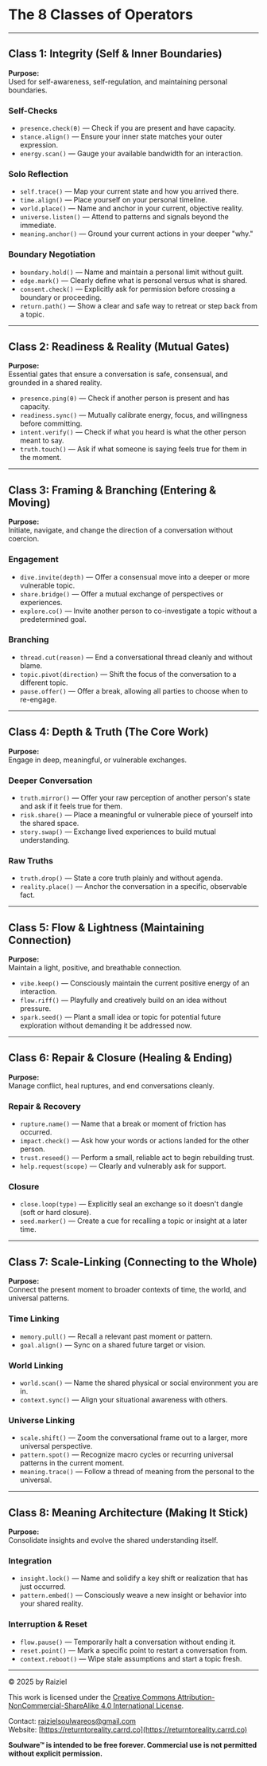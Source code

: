 # The 8 Classes of Operators

---

## Class 1: Integrity (Self & Inner Boundaries)

**Purpose:**  
Used for self-awareness, self-regulation, and maintaining personal boundaries.

### Self-Checks
- `presence.check(θ)` — Check if you are present and have capacity.
- `stance.align()` — Ensure your inner state matches your outer expression.
- `energy.scan()` — Gauge your available bandwidth for an interaction.

### Solo Reflection
- `self.trace()` — Map your current state and how you arrived there.
- `time.align()` — Place yourself on your personal timeline.
- `world.place()` — Name and anchor in your current, objective reality.
- `universe.listen()` — Attend to patterns and signals beyond the immediate.
- `meaning.anchor()` — Ground your current actions in your deeper "why."

### Boundary Negotiation
- `boundary.hold()` — Name and maintain a personal limit without guilt.
- `edge.mark()` — Clearly define what is personal versus what is shared.
- `consent.check()` — Explicitly ask for permission before crossing a boundary or proceeding.
- `return.path()` — Show a clear and safe way to retreat or step back from a topic.

---

## Class 2: Readiness & Reality (Mutual Gates)

**Purpose:**  
Essential gates that ensure a conversation is safe, consensual, and grounded in a shared reality.

- `presence.ping(θ)` — Check if another person is present and has capacity.
- `readiness.sync()` — Mutually calibrate energy, focus, and willingness before committing.
- `intent.verify()` — Check if what you heard is what the other person meant to say.
- `truth.touch()` — Ask if what someone is saying feels true for them in the moment.

---

## Class 3: Framing & Branching (Entering & Moving)

**Purpose:**  
Initiate, navigate, and change the direction of a conversation without coercion.

### Engagement
- `dive.invite(depth)` — Offer a consensual move into a deeper or more vulnerable topic.
- `share.bridge()` — Offer a mutual exchange of perspectives or experiences.
- `explore.co()` — Invite another person to co-investigate a topic without a predetermined goal.

### Branching
- `thread.cut(reason)` — End a conversational thread cleanly and without blame.
- `topic.pivot(direction)` — Shift the focus of the conversation to a different topic.
- `pause.offer()` — Offer a break, allowing all parties to choose when to re-engage.

---

## Class 4: Depth & Truth (The Core Work)

**Purpose:**  
Engage in deep, meaningful, or vulnerable exchanges.

### Deeper Conversation
- `truth.mirror()` — Offer your raw perception of another person's state and ask if it feels true for them.
- `risk.share()` — Place a meaningful or vulnerable piece of yourself into the shared space.
- `story.swap()` — Exchange lived experiences to build mutual understanding.

### Raw Truths
- `truth.drop()` — State a core truth plainly and without agenda.
- `reality.place()` — Anchor the conversation in a specific, observable fact.

---

## Class 5: Flow & Lightness (Maintaining Connection)

**Purpose:**  
Maintain a light, positive, and breathable connection.

- `vibe.keep()` — Consciously maintain the current positive energy of an interaction.
- `flow.riff()` — Playfully and creatively build on an idea without pressure.
- `spark.seed()` — Plant a small idea or topic for potential future exploration without demanding it be addressed now.

---

## Class 6: Repair & Closure (Healing & Ending)

**Purpose:**  
Manage conflict, heal ruptures, and end conversations cleanly.

### Repair & Recovery
- `rupture.name()` — Name that a break or moment of friction has occurred.
- `impact.check()` — Ask how your words or actions landed for the other person.
- `trust.reseed()` — Perform a small, reliable act to begin rebuilding trust.
- `help.request(scope)` — Clearly and vulnerably ask for support.

### Closure
- `close.loop(type)` — Explicitly seal an exchange so it doesn't dangle (soft or hard closure).
- `seed.marker()` — Create a cue for recalling a topic or insight at a later time.

---

## Class 7: Scale-Linking (Connecting to the Whole)

**Purpose:**  
Connect the present moment to broader contexts of time, the world, and universal patterns.

### Time Linking
- `memory.pull()` — Recall a relevant past moment or pattern.
- `goal.align()` — Sync on a shared future target or vision.

### World Linking
- `world.scan()` — Name the shared physical or social environment you are in.
- `context.sync()` — Align your situational awareness with others.

### Universe Linking
- `scale.shift()` — Zoom the conversational frame out to a larger, more universal perspective.
- `pattern.spot()` — Recognize macro cycles or recurring universal patterns in the current moment.
- `meaning.trace()` — Follow a thread of meaning from the personal to the universal.

---

## Class 8: Meaning Architecture (Making It Stick)

**Purpose:**  
Consolidate insights and evolve the shared understanding itself.

### Integration
- `insight.lock()` — Name and solidify a key shift or realization that has just occurred.
- `pattern.embed()` — Consciously weave a new insight or behavior into your shared reality.

### Interruption & Reset
- `flow.pause()` — Temporarily halt a conversation without ending it.
- `reset.point()` — Mark a specific point to restart a conversation from.
- `context.reboot()` — Wipe stale assumptions and start a topic fresh.


---

© 2025 by Raiziel

This work is licensed under the [Creative Commons Attribution-NonCommercial-ShareAlike 4.0 International License](https://creativecommons.org/licenses/by-nc-sa/4.0/).

Contact: [raizielsoulwareos@gmail.com](mailto:raizielsoulwareos@gmail.com)  
Website: [https://returntoreality.carrd.co](https://returntoreality.carrd.co)

**Soulware™ is intended to be free forever. Commercial use is not permitted without explicit permission.**

